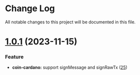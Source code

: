 
# Change Log

All notable changes to this project will be documented in this file.

# [1.0.1](https://github.com/okx/js-wallet-sdk) (2023-11-15)

### Feature

- **coin-cardano:** support signMessage and signRawTx ([25](https://github.com/okx/js-wallet-sdk/pull/25))
